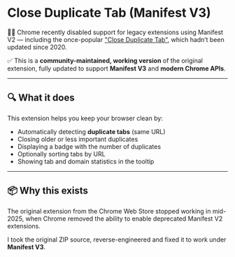 # Close Duplicate Tab (Manifest V3)

🚫🧪 Chrome recently disabled support for legacy extensions using Manifest V2 — including the once-popular ["Close Duplicate Tab"](https://chromewebstore.google.com/detail/close-duplicate-tab/lccfnphpgnpeghoffocbacbkohbapinm), which hadn’t been updated since 2020.

✅ This is a **community-maintained, working version** of the original extension, fully updated to support **Manifest V3** and **modern Chrome APIs**.

---

## 🔍 What it does

This extension helps you keep your browser clean by:

- Automatically detecting **duplicate tabs** (same URL)
- Closing older or less important duplicates
- Displaying a badge with the number of duplicates
- Optionally sorting tabs by URL
- Showing tab and domain statistics in the tooltip

---

## 📦 Why this exists

The original extension from the Chrome Web Store stopped working in mid-2025, when Chrome removed the ability to enable deprecated Manifest V2 extensions.

I took the original ZIP source, reverse-engineered and fixed it to work under **Manifest V3**.